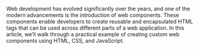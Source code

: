 Web development has evolved significantly over the years, and one of the modern advancements is the introduction of web components. These components enable developers to create reusable and encapsulated HTML tags that can be used across different parts of a web application. In this article, we’ll walk through a practical example of creating custom web components using HTML, CSS, and JavaScript.
